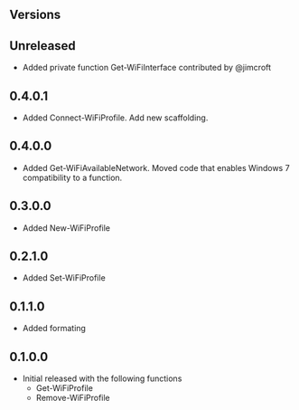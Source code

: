 ## Versions

## Unreleased
* Added private function Get-WiFiInterface contributed by @jimcroft

## 0.4.0.1
*   Added Connect-WiFiProfile.  Add new scaffolding.

## 0.4.0.0
*    Added Get-WiFiAvailableNetwork.  Moved code that enables Windows 7 compatibility to a function.

## 0.3.0.0
*    Added New-WiFiProfile

## 0.2.1.0
*    Added Set-WiFiProfile

## 0.1.1.0
*    Added formating

## 0.1.0.0
*    Initial released with the following functions
     * Get-WiFiProfile
     * Remove-WiFiProfile
